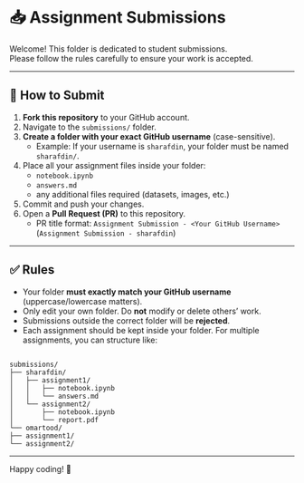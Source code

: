 # 📥 Assignment Submissions

Welcome! This folder is dedicated to student submissions.  
Please follow the rules carefully to ensure your work is accepted.

---

## 🚀 How to Submit

1. **Fork this repository** to your GitHub account.
2. Navigate to the `submissions/` folder.
3. **Create a folder with your exact GitHub username** (case-sensitive).
   - Example: If your username is `sharafdin`, your folder must be named `sharafdin/`.
4. Place all your assignment files inside your folder:
   - `notebook.ipynb`
   - `answers.md`
   - any additional files required (datasets, images, etc.)
5. Commit and push your changes.
6. Open a **Pull Request (PR)** to this repository.
   - PR title format: `Assignment Submission - <Your GitHub Username>` (`Assignment Submission - sharafdin`)

---

## ✅ Rules

- Your folder **must exactly match your GitHub username** (uppercase/lowercase matters).
- Only edit your own folder. Do **not** modify or delete others’ work.
- Submissions outside the correct folder will be **rejected**.
- Each assignment should be kept inside your folder. For multiple assignments, you can structure like:

```

submissions/
├── sharafdin/
│   ├── assignment1/
│   │   ├── notebook.ipynb
│   │   └── answers.md
│   └── assignment2/
│       ├── notebook.ipynb
│       └── report.pdf
└── omartood/
├── assignment1/
└── assignment2/

```

---

Happy coding! 🚀
